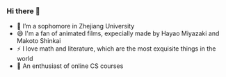 ### Hi there 👋

- 🌱 I’m a sophomore in Zhejiang University
- 😄 I'm a fan of animated films, expecially made by Hayao Miyazaki and Makoto Shinkai
- ⚡ I love math and literature, which are the most exquisite things in the world
- 🎉 An enthusiast of online CS courses

<!--
**half-dreamer/half-dreamer** is a ✨ _special_ ✨ repository because its `README.md` (this file) appears on your GitHub profile.

Here are some ideas to get you started:

- 🔭 I’m currently working on ...
- 🌱 I’m currently learning ...
- 👯 I’m looking to collaborate on ...
- 🤔 I’m looking for help with ...
- 💬 Ask me about ...
- 📫 How to reach me: ...
- 😄 Pronouns: ...
- ⚡ Fun fact: ...
-->
